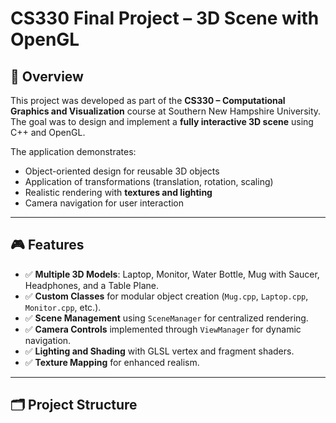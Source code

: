 # CS330 Final Project – 3D Scene with OpenGL

## 📌 Overview
This project was developed as part of the **CS330 – Computational Graphics and Visualization** course at Southern New Hampshire University.  
The goal was to design and implement a **fully interactive 3D scene** using C++ and OpenGL.  

The application demonstrates:
- Object-oriented design for reusable 3D objects  
- Application of transformations (translation, rotation, scaling)  
- Realistic rendering with **textures and lighting**  
- Camera navigation for user interaction  

---

## 🎮 Features
- ✅ **Multiple 3D Models**: Laptop, Monitor, Water Bottle, Mug with Saucer, Headphones, and a Table Plane.  
- ✅ **Custom Classes** for modular object creation (`Mug.cpp`, `Laptop.cpp`, `Monitor.cpp`, etc.).  
- ✅ **Scene Management** using `SceneManager` for centralized rendering.  
- ✅ **Camera Controls** implemented through `ViewManager` for dynamic navigation.  
- ✅ **Lighting and Shading** with GLSL vertex and fragment shaders.  
- ✅ **Texture Mapping** for enhanced realism.  

---

## 🗂️ Project Structure
